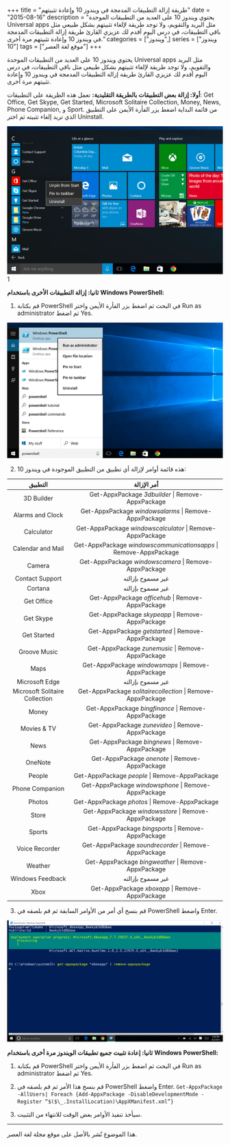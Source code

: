 +++
title = "طريقة إزالة التطبيقات المدمجة في ويندوز 10 وإعادة تثبيتهم"
date = "2015-08-16"
description = "يحتوي ويندوز 10 على العديد من التطبيقات الموحدة Universal apps مثل البريد والتقويم، ولا توجد طريقة لإلغاء تثبيتهم بشكل طبيعي مثل باقي التطبيقات، في درس اليوم أقدم لك عزيزي القارئ طريقة إزالة التطبيقات المدمجة في ويندوز 10 وإعادة تثبيتهم مرة أخرى."
categories = ["ويندوز",]
series = ["ويندوز 10"]
tags = ["موقع لغة العصر"]
+++

يحتوي ويندوز 10 على العديد من التطبيقات الموحدة Universal apps مثل البريد والتقويم، ولا توجد طريقة لإلغاء تثبيتهم بشكل طبيعي مثل باقي التطبيقات، في درس اليوم أقدم لك عزيزي القارئ طريقة إزالة التطبيقات المدمجة في ويندوز 10 وإعادة تثبيتهم مرة أخرى.

**أولا: إزالة بعض التطبيقات بالطريقة التقليدية:**
تعمل هذه الطريقة على التطبيقات: Get Office, Get Skype, Get Started, Microsoft Solitaire Collection, Money, News, Phone Companion, و Sport.
من قائمة البداية اضغط يزر الفأرة الأيمن على التطبيق الذي تريد إلغاء تثبيته ثم اختر Uninstall.

![](thumbnail-2015-635753262455252366-525.png "1")1

**ثانيا: إزالة التطبيقات الأخرى باستخدام** **Windows PowerShell:**
1. قم بكتابة PowerShell في البحث ثم اضغط بزر الفأرة الأيمن واختر Run as administrator ثم اضغط Yes.

![](images/2015-635753262652127366-212.png "2")

2. هذه قائمة أوامر لإزالة أي تطبيق من التطبيق الموجودة في ويندوز 10:

| التطبيق | أمر اﻹزالة |
| :-----: | :---------: |
| 3D Builder | Get-AppxPackage *3dbuilder* \| Remove-AppxPackage |
| Alarms and Clock | Get-AppxPackage *windowsalarms* \| Remove-AppxPackage |
| Calculator | Get-AppxPackage *windowscalculator* \| Remove-AppxPackage |
| Calendar and Mail | Get-AppxPackage *windowscommunicationsapps* \| Remove-AppxPackage |
| Camera | Get-AppxPackage *windowscamera* \| Remove-AppxPackage |
| Contact Support | غير مسموح بإزالته ||
| Cortana | غير مسموح بإزالته ||
| Get Office | Get-AppxPackage *officehub* \| Remove-AppxPackage |
| Get Skype | Get-AppxPackage *skypeapp* \| Remove-AppxPackage |
| Get Started | Get-AppxPackage *getstarted* \| Remove-AppxPackage |
| Groove Music | Get-AppxPackage *zunemusic* \| Remove-AppxPackage |
| Maps | Get-AppxPackage *windowsmaps* \| Remove-AppxPackage |
| Microsoft Edge | غير مسموح بإزالته ||
| Microsoft Solitaire Collection | Get-AppxPackage *solitairecollection* \| Remove-AppxPackage |
| Money | Get-AppxPackage *bingfinance* \| Remove-AppxPackage |
| Movies & TV | Get-AppxPackage *zunevideo* \| Remove-AppxPackage |
| News | Get-AppxPackage *bingnews* \| Remove-AppxPackage |
| OneNote | Get-AppxPackage *onenote* \| Remove-AppxPackage |
| People | Get-AppxPackage *people* \| Remove-AppxPackage |
| Phone Companion | Get-AppxPackage *windowsphone* \| Remove-AppxPackage |
| Photos | Get-AppxPackage *photos* \| Remove-AppxPackage |
| Store | Get-AppxPackage *windowsstore* \| Remove-AppxPackage |
| Sports | Get-AppxPackage *bingsports* \| Remove-AppxPackage |
| Voice Recorder | Get-AppxPackage *soundrecorder* \| Remove-AppxPackage |
| Weather | Get-AppxPackage *bingweather* \| Remove-AppxPackage |
| Windows Feedback | غير مسموح بإزالته ||
| Xbox | Get-AppxPackage *xboxapp* \| Remove-AppxPackage |


3. قم بنسخ أي أمر من الأوامر السابقة ثم قم بلصقه في PowerShell واضغط Enter.

![](images/2015-635753262771814866-181.png "3")

**ثانيا: إعادة تثبيت جميع تطبيقات الويندوز مرة أخرى باستخدام** **Windows PowerShell:**
1. قم بكتابة PowerShell في البحث ثم اضغط بزر الفأرة الأيمن واختر Run as administrator ثم اضغط Yes.
2. قم بنسخ هذا الأمر ثم قم بلصقه في PowerShell واضغط Enter.
`Get-AppxPackage -AllUsers| Foreach {Add-AppxPackage -DisableDevelopmentMode -Register “$($\_.InstallLocation)\AppXManifest.xml”}`


3. سيأخذ تنفيذ الأوامر بعض الوقت للانتهاء من التثبيت.

---
هذا الموضوع نٌشر باﻷصل على موقع مجلة لغة العصر.